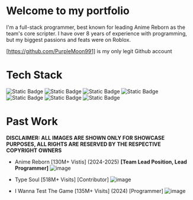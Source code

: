 # Welcome to my portfolio
I'm a full-stack programmer, best known for leading Anime Reborn as the team's core scripter. I have over 8 years of experience with programming, but my biggest passions and feats were on Roblox.

[https://github.com/PurpleMoon991] is my only legit Github account

# Tech Stack
![Static Badge](https://img.shields.io/badge/luau-%2520?style=for-the-badge&logo=robloxstudio&logoColor=white&labelColor=%2300A2FF&color=%2300A2FF) ![Static Badge](https://img.shields.io/badge/lua-%2520?style=for-the-badge&logo=lua&logoColor=white&labelColor=%232C2D72&color=%232C2D72) ![Static Badge](https://img.shields.io/badge/java-%2520?style=for-the-badge&logo=openjdk&logoColor=white&labelColor=%23000000&color=%23000000) ![Static Badge](https://img.shields.io/badge/js-%2520?style=for-the-badge&logo=javascript&logoColor=black&labelColor=%23F7DF1E&color=%23F7DF1E) ![Static Badge](https://img.shields.io/badge/sqlite-%2520?style=for-the-badge&logo=sqlite&logoColor=white&labelColor=%23003B57&color=%23003B57) ![Static Badge](https://img.shields.io/badge/github-%2520?style=for-the-badge&logo=github&logoColor=white&labelColor=%23000000&color=%23000000) ![Static Badge](https://img.shields.io/badge/git-%2520?style=for-the-badge&logo=git&logoColor=white&labelColor=%23F05032&color=%23F05032) 

# Past Work
**DISCLAIMER: ALL IMAGES ARE SHOWN ONLY FOR SHOWCASE PURPOSES, ALL RIGHTS ARE RESERVED BY THE RESPECTIVE COPYRIGHT OWNERS**

- Anime Reborn [130M+ Vistis] (2024-2025) **[Team Lead Position, Lead Programmer]**
![image](https://github.com/user-attachments/assets/af414550-b1c8-4f24-b8f9-42d0fcf9998a)

- Type Soul [518M+ Visits] [Contributor]
![image](https://github.com/user-attachments/assets/190644e7-a27e-45a5-9c33-e8e98a2d8bd6)

- I Wanna Test The Game [135M+ Visits] (2024) [Programmer]
![image](https://github.com/user-attachments/assets/ae0bea2a-b677-43a7-b438-b185af8d5dd0)

